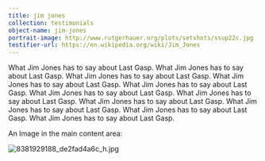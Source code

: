 ```yaml
---
title: jim jones
collection: testimonials
object-name: jim-jones
portrait-image: http://www.rutgerhauer.org/plots/setshots/ssup22c.jpg
testifier-url: https://en.wikipedia.org/wiki/Jim_Jones
---
```


What Jim Jones has to say about Last Gasp. What Jim Jones has to say about Last Gasp. What Jim Jones has to say about Last Gasp. What Jim Jones has to say about Last Gasp. What Jim Jones has to say about Last Gasp. What Jim Jones has to say about Last Gasp. What Jim Jones has to say about Last Gasp. What Jim Jones has to say about Last Gasp. What Jim Jones has to say about Last Gasp. What Jim Jones has to say about Last Gasp. What Jim Jones has to say about Last Gasp. 

An Image in the main content area:

![8381929188_de2fad4a6c_h.jpg](/uploads/8381929188_de2fad4a6c_h.jpg)